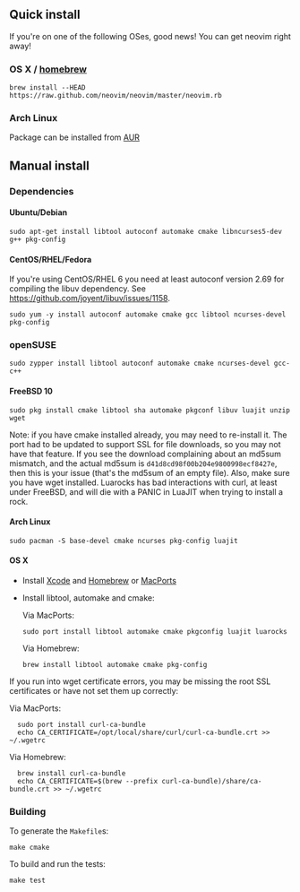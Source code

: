 ## Quick install

If you're on one of the following OSes, good news! You can get neovim right away!

### OS X / [homebrew](http://brew.sh)

    brew install --HEAD https://raw.github.com/neovim/neovim/master/neovim.rb

### Arch Linux

Package can be installed from [AUR](https://aur.archlinux.org/packages/neovim-git/)

## Manual install

### Dependencies

<a name="for-debianubuntu"></a>
#### Ubuntu/Debian

    sudo apt-get install libtool autoconf automake cmake libncurses5-dev g++ pkg-config

<a name="for-centos-rhel"></a>
#### CentOS/RHEL/Fedora

If you're using CentOS/RHEL 6 you need at least autoconf version 2.69 for
compiling the libuv dependency. See https://github.com/joyent/libuv/issues/1158.

    sudo yum -y install autoconf automake cmake gcc libtool ncurses-devel pkg-config

<a name="for-opensuse"></a>
### openSUSE

    sudo zypper install libtool autoconf automake cmake ncurses-devel gcc-c++

<a name="for-freebsd-10"></a>
#### FreeBSD 10

    sudo pkg install cmake libtool sha automake pkgconf libuv luajit unzip wget

Note: if you have cmake installed already, you may need to re-install it.  The
port had to be updated to support SSL for file downloads, so you may not have
that feature. If you see the download complaining about an md5sum mismatch, and
the actual md5sum is `d41d8cd98f00b204e9800998ecf8427e`, then this is your issue
(that's the md5sum of an empty file). Also, make sure you have wget installed.
Luarocks has bad interactions with curl, at least under FreeBSD, and will die with
a PANIC in LuaJIT when trying to install a rock.

<a name="for-arch-linux"></a>
#### Arch Linux

    sudo pacman -S base-devel cmake ncurses pkg-config luajit

<a name="for-os-x"></a>
#### OS X

* Install [Xcode](https://developer.apple.com/) and [Homebrew](http://brew.sh)
  or [MacPorts](http://www.macports.org)
* Install libtool, automake and cmake:

  Via MacPorts:

      sudo port install libtool automake cmake pkgconfig luajit luarocks
      
  Via Homebrew:

      brew install libtool automake cmake pkg-config

If you run into wget certificate errors, you may be missing the root SSL
certificates or have not set them up correctly:

  Via MacPorts:

      sudo port install curl-ca-bundle
      echo CA_CERTIFICATE=/opt/local/share/curl/curl-ca-bundle.crt >> ~/.wgetrc

  Via Homebrew:

      brew install curl-ca-bundle
      echo CA_CERTIFICATE=$(brew --prefix curl-ca-bundle)/share/ca-bundle.crt >> ~/.wgetrc


### Building

To generate the `Makefile`s:

    make cmake

To build and run the tests:

    make test

